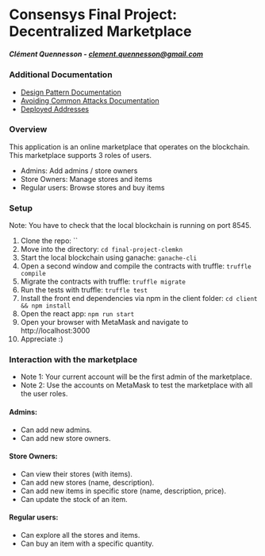 # Consensys Final Project: Decentralized Marketplace
##### Clément Quennesson - clement.quennesson@gmail.com

### Additional Documentation

* [Design Pattern Documentation](https://github.com/dev-bootcamp-2019/final-project-clemkn/blob/master/design_pattern_desicions.md)
* [Avoiding Common Attacks Documentation](https://github.com/dev-bootcamp-2019/final-project-clemkn/blob/master/avoiding_common_attacks.md)
* [Deployed Addresses](https://github.com/dev-bootcamp-2019/final-project-clemkn/blob/master/deployed_addresses.txt)

### Overview
This application is an online marketplace that operates on the blockchain. This marketplace supports 3 roles of users.

* Admins: Add admins / store owners
* Store Owners: Manage stores and items
* Regular users: Browse stores and buy items

### Setup

Note: You have to check that the local blockchain is running on port 8545.

1. Clone the repo: ``
2. Move into the directory: `cd final-project-clemkn`
3. Start the local blockchain using ganache: `ganache-cli`
4. Open a second window and compile the contracts with truffle: `truffle compile`
5. Migrate the contracts with truffle: `truffle migrate`
6. Run the tests with truffle: `truffle test`
7. Install the front end dependencies via npm in the client folder: `cd client && npm install`
8. Open the react app: `npm run start`
9. Open your browser with MetaMask and navigate to http://localhost:3000
10. Appreciate :)

### Interaction with the marketplace

* Note 1: Your current account will be the first admin of the marketplace.
* Note 2: Use the accounts on MetaMask to test the marketplace with all the user roles.

#### Admins:

* Can add new admins.
* Can add new store owners.

#### Store Owners:

* Can view their stores (with items).
* Can add new stores (name, description).
* Can add new items in specific store (name, description, price).
* Can update the stock of an item.

#### Regular users:

* Can explore all the stores and items.
* Can buy an item with a specific quantity.
